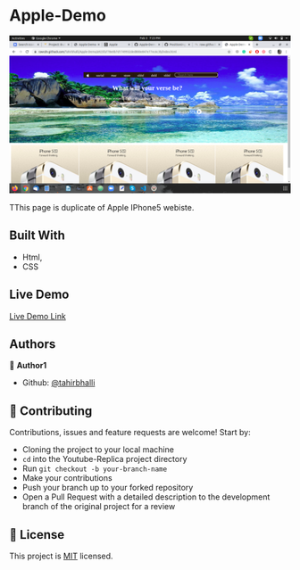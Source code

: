 # Apple-Demo

![screenshot](./assets/sceenshot.png)

TThis page is duplicate of Apple IPhone5 webiste.

## Built With

- Html,
- CSS

## Live Demo

[Live Demo Link](https://rawcdn.githack.com/Tahirbhalli/Apple-Demo/a925fa778e0b7d1749932ded800e847e77ec6c3b/index.html)


## Authors

👤 **Author1**

- Github: [@tahirbhalli](https://github.com/tahirbhalli/)

## 🤝 Contributing

Contributions, issues and feature requests are welcome! Start by:
* Cloning the project to your local machine
* `cd` into the Youtube-Replica project directory
* Run `git checkout -b your-branch-name`
* Make your contributions
* Push your branch up to your forked repository
* Open a Pull Request with a detailed description to the development branch of the original project for a review

## 📝 License

This project is [MIT](https://opensource.org/licenses/MIT) licensed.


